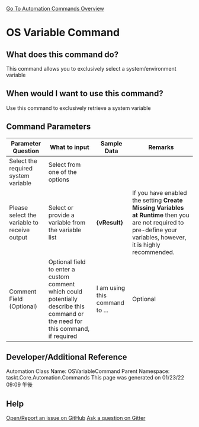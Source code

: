<!--TITLE: OS Variable Command -->
<!-- SUBTITLE: a command in the System Commands group. -->
[Go To Automation Commands Overview](/automation-commands.md)


# OS Variable Command


## What does this command do?
This command allows you to exclusively select a system/environment variable


## When would I want to use this command?
Use this command to exclusively retrieve a system variable


## Command Parameters
| Parameter Question   	| What to input  	|  Sample Data 	| Remarks  	|
| ---                    | ---               | ---           | ---       |
|Select the required system variable|Select from one of the options|||
|Please select the variable to receive output|Select or provide a variable from the variable list|**{vResult}**|If you have enabled the setting **Create Missing Variables at Runtime** then you are not required to pre-define your variables, however, it is highly recommended.|
|Comment Field (Optional)|Optional field to enter a custom comment which could potentially describe this command or the need for this command, if required|I am using this command to ...|Optional|








## Developer/Additional Reference
Automation Class Name: OSVariableCommand
Parent Namespace: taskt.Core.Automation.Commands
This page was generated on 01/23/22 09:09 午後


## Help
[Open/Report an issue on GitHub](https://github.com/saucepleez/taskt/issues/new)
[Ask a question on Gitter](https://gitter.im/taskt-rpa/Lobby)
